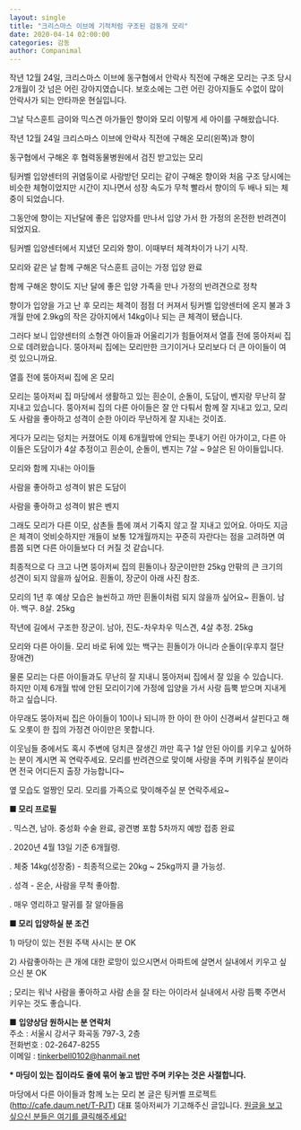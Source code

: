 ```yaml
---
layout: single
title: "크리스마스 이브에 기적처럼 구조된 검둥개 모리"
date: 2020-04-14 02:00:00
categories: 감동
author: Companimal
---
```


작년 12월 24일, 크리스마스 이브에 동구협에서 안락사 직전에 구해온 모리는 구조 당시 2개월이 갓 넘은 어린 강아지였습니다. 보호소에는 그런 어린 강아지들도 수없이 많이 안락사가 되는 안타까운 현실입니다.

그날 닥스훈트 금이와 믹스견 아가들인 향이와 모리 이렇게 세 아이를 구해왔습니다.

작년 12월 24일 크리스마스 이브에 안락사 직전에 구해온 모리(왼쪽)과 향이

동구협에서 구해온 후 협력동물병원에서 검진 받고있는 모리

팅커벨 입양센터의 귀염둥이로 사랑받던 모리는 같이 구해온 향이와 처음 구조 당시에는 비슷한 체형이었지만 시간이 지나면서 성장 속도가 무척 빨라서 향이의 두 배나 되는 체중이 되었습니다.

그동안에 향이는 지난달에 좋은 입양자를 만나서 입양 가서 한 가정의 온전한 반려견이 되었지요.

팅커벨 입양센터에서 지냈던 모리와 향이. 이때부터 체격차이가 나기 시작.

모리와 같은 날 함께 구해온 닥스훈트 금이는 가정 입양 완료

함께 구해온 향이도 지난 달에 좋은 입양 가족을 만나 가정의 반려견으로 정착

향이가 입양을 가고 난 후 모리는 체격이 점점 더 커져서 팅커벨 입양센터에 온지 불과 3개월 만에 2.9kg의 작은 강아지에서 14kg이나 되는 큰 체격이 됐습니다.

그러다 보니 입양센터의 소형견 아이들과 어울리기가 힘들어져서 열흘 전에 뚱아저씨 집으로 데려왔습니다. 뚱아저씨 집에는 모리만한 크기이거나 모리보다 더 큰 아이들이 여럿 있으니까요.

열흘 전에 뚱아저씨 집에 온 모리

모리는 뚱아저씨 집 마당에서 생활하고 있는 흰순이, 순돌이, 도담이, 벤지랑 무난히 잘 지내고 있습니다. 뚱아저씨 집의 다른 아이들은 잘 안 다퉈서 함께 잘 지내고 있고, 모리도 사람을 좋아하고 성격이 순한 아이라 무난하게 잘 지내는 것이죠.

게다가 ​모리는 덩치는 커졌어도 이제 6개월밖에 안되는 풋내기 어린 아가이고, 다른 아이들은 도담이가 4살 추정이고 흰순이, 순돌이, 벤지는 7살 ~ 9살은 된 아이들입니다.

모리와 함께 지내는 아이들

사람을 좋아하고 성격이 밝은 도담이

사람을 좋아하고 성격이 밝은 벤지

그래도 모리가 다른 이모, 삼촌들 틈에 껴서 기죽지 않고 잘 지내고 있어요. 아마도 지금은 체격이 엇비슷하지만 개들이 보통 12개월까지는 꾸준히 자란다는 점을 고려하면 여름쯤 되면 다른 아이들보다 더 커질 것 같습니다.

​최종적으로 다 크고 나면 뚱아저씨 집의 흰돌이나 장군이만한 25kg 안팎의 큰 크기의 성견이 되지 않을까 싶어요. 흰돌이, 장군이 아래 사진 참조.

모리의 1년 후 예상 모습은 늘씬하고 까만 흰돌이처럼 되지 않을까 싶어요~ 흰돌이. 남아. 백구. 8살. 25kg

작년에 길에서 구조한 장군이. 남아, 진도-차우차우 믹스견, 4살 추정. 25kg

모리와 다른 아이들. 모리 바로 뒤에 있는 백구는 흰돌이가 아니라 순돌이(우후지 절단 장애견)

물론 모리는 다른 아이들과도 무난히 잘 지내니 뚱아저씨 집에서 잘 있을 수 있습니다. 하지만 이제 6개월 밖에 안된 모리이기에 가정에 입양을 가서 사랑 듬뿍 받으며 지내게 하고 싶습니다.

아무래도 뚱아저씨 집은 아이들이 10이나 되니까 한 아이 한 아이 신경써서 살핀다고 해도 오롯이 한 집의 가정견 아이만은 못합니다.

이웃님들 중에서도 혹시 주변에 덩치큰 잘생긴 까만 흑구 1살 안된 아이를 키우고 싶어하는 분이 계시면 꼭 연락주세요. 모리를 반려견으로 맞이해 사랑을 주며 키워주실 분이라면 전국 어디든지 출장 가능합니다~

옆 모습도 얼짱인 모리. 모리를 가족으로 맞이해주실 분 연락주세요~

**■ 모리 프로필**

. 믹스견, 남아. 중성화 수술 완료, 광견병 포함 5차까지 예방 접종 완료

. 2020년 4월 13일 기준 6개월령.

. 체중 14kg(성장중)​ - 최종적으로는 20kg ~ 25kg까지 클 가능성.

. 성격 - 온순, 사람을 무척 좋아함.

. 매우 영리하고 말귀를 잘 알아들음

**■ 모리 입양하실 분 조건**

1\) 마당이 있는 전원 주택 사시는 분 OK

2\) 사람좋아하는 큰 개에 대한 로망이 있으시면서 아파트에 살면서 실내에서 키우고 싶으신 분 OK

; 모리는 워낙 사람을 좋아하고 사람 손을 잘 타는 아이라서 실내에서 사랑 듬뿍 주면서 키우는 것도 좋습니다.

■ **입양상담 원하시는 분 연락처**  
 주소 : 서울시 강서구 화곡동 797-3, 2층  
 전화번호 : 02-2647-8255  
 이메일 : tinkerbell0102@hanmail.net

**\* 마딩이 있는 집이라도 줄에 묶어 놓고 밥만 주며 키우는 것은 사절합니다.**

마당에서 다른 아이들과 함께 노는 모리 본 글은 팅커벨 프로젝트(http://cafe.daum.net/T-PJT) 대표 뚱아저씨가 기고해주신 글입니다. [원글을 보고 싶으신 분들은 여기를 클릭해주세요!](https://blog.naver.com/tinkerbell-project/221905336281)
